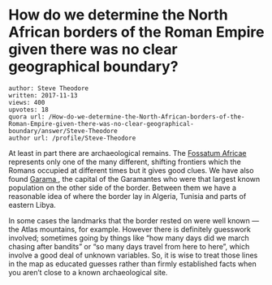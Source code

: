 # How do we determine the North African borders of the Roman Empire given there was no clear geographical boundary?

	author: Steve Theodore
	written: 2017-11-13
	views: 400
	upvotes: 18
	quora url: /How-do-we-determine-the-North-African-borders-of-the-Roman-Empire-given-there-was-no-clear-geographical-boundary/answer/Steve-Theodore
	author url: /profile/Steve-Theodore


At least in part there are archaeological remains. The [Fossatum Africae](https://en.wikipedia.org/wiki/Fossatum_Africae) represents only one of the many different, shifting frontiers which the Romans occupied at different times but it gives good clues. We have also found [Garama ](https://en.m.wikipedia.org/wiki/Germa), the capital of the Garamantes who were that largest known population on the other side of the border. Between them we have a reasonable idea of where the border lay in Algeria, Tunisia and parts of eastern Libya.

In some cases the landmarks that the border rested on were well known — the Atlas mountains, for example. However there is definitely guesswork involved; sometimes going by things like “how many days did we march chasing after bandits” or “so many days travel from here to here”, which involve a good deal of unknown variables. So, it is wise to treat those lines in the map as educated guesses rather than firmly established facts when you aren’t close to a known archaeological site.

